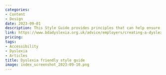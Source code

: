 ```yaml
---
categories:
- Content
- Design
date: 2023-09-01
description: This Style Guide provides principles that can help ensure that written material considers the difficulties experienced by some dyslexic people and allows…
link: https://www.bdadyslexia.org.uk/advice/employers/creating-a-dyslexia-friendly-workplace/dyslexia-friendly-style-guide
pricing:
tags:
- Accessibility
- Dyslexia
- Articles
title: Dyslexia friendly style guide
image: index_screenshot_2023-09-10.png
---
```

